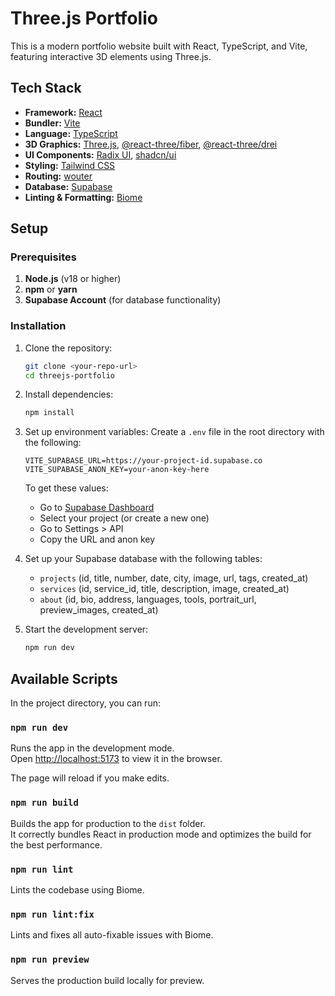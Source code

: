 # Three.js Portfolio

This is a modern portfolio website built with React, TypeScript, and Vite, featuring interactive 3D elements using Three.js.

## Tech Stack

*   **Framework:** [React](https://react.dev/)
*   **Bundler:** [Vite](https://vitejs.dev/)
*   **Language:** [TypeScript](https://www.typescriptlang.org/)
*   **3D Graphics:** [Three.js](https://threejs.org/), [@react-three/fiber](https://docs.pmnd.rs/react-three-fiber/getting-started/introduction), [@react-three/drei](https://github.com/pmndrs/drei)
*   **UI Components:** [Radix UI](https://www.radix-ui.com/), [shadcn/ui](https://ui.shadcn.com/)
*   **Styling:** [Tailwind CSS](https://tailwindcss.com/)
*   **Routing:** [wouter](https://github.com/molefrog/wouter)
*   **Database:** [Supabase](https://supabase.com/)
*   **Linting & Formatting:** [Biome](https://biomejs.dev/)

## Setup

### Prerequisites

1. **Node.js** (v18 or higher)
2. **npm** or **yarn**
3. **Supabase Account** (for database functionality)

### Installation

1. Clone the repository:
   ```bash
   git clone <your-repo-url>
   cd threejs-portfolio
   ```

2. Install dependencies:
   ```bash
   npm install
   ```

3. Set up environment variables:
   Create a `.env` file in the root directory with the following:
   ```env
   VITE_SUPABASE_URL=https://your-project-id.supabase.co
   VITE_SUPABASE_ANON_KEY=your-anon-key-here
   ```

   To get these values:
   - Go to [Supabase Dashboard](https://supabase.com/dashboard)
   - Select your project (or create a new one)
   - Go to Settings > API
   - Copy the URL and anon key

4. Set up your Supabase database with the following tables:
   - `projects` (id, title, number, date, city, image, url, tags, created_at)
   - `services` (id, service_id, title, description, image, created_at)
   - `about` (id, bio, address, languages, tools, portrait_url, preview_images, created_at)

5. Start the development server:
   ```bash
   npm run dev
   ```

## Available Scripts

In the project directory, you can run:

### `npm run dev`

Runs the app in the development mode.<br />
Open [http://localhost:5173](http://localhost:5173) to view it in the browser.

The page will reload if you make edits.<br />

### `npm run build`

Builds the app for production to the `dist` folder.<br />
It correctly bundles React in production mode and optimizes the build for the best performance.

### `npm run lint`

Lints the codebase using Biome.

### `npm run lint:fix`

Lints and fixes all auto-fixable issues with Biome.

### `npm run preview`

Serves the production build locally for preview.